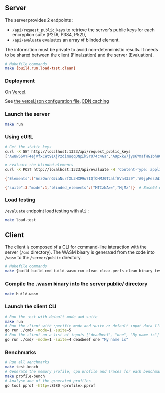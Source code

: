 ## Server

The server provides 2 endpoints :
- `/api/request_public_keys` to retrieve the server's public keys for each encryption suite (P256, P384, P521),
- `/api/evaluate` evaluates an array of blinded element.

The information must be private to avoid non-deterministic results. It needs to be shared between the client (Finalization) and the server (Evaluation).

```bash
# Makefile commands
make {build,run,load-test,clean}
```

### Deployment

On [Vercel](https://vercel.com/nclv/ensimag-oprf).

See [the vercel.json configuration file](https://vercel.com/docs/cli#project-configuration/), [CDN caching](https://vercel.com/docs/concepts/edge-network/caching)

### Launch the server

```bash
make run
```

### Using cURL

```bash
# Get the static keys
curl -X GET http://localhost:1323/api/request_public_keys
["Aw8w56VYF4ejVfxCWt91AjPzdimuqqONpIkSrO74c4Ga","A9pxkw7jys6VmafHG1bhHOCd0b9nakuxZzHgQmDeiN8DtyemjeinyjtSNxdZPI50dQ==","AwF+WC+bWEBW1GT9wownSD7UokFge1BM7OMXAlzx9KgC4B+HMZxKgHN/FMXm9dmHaYUWXEDk4W13w2xwJGAbu1LmGw=="]

# Evaluate the blinded elements
curl -X POST http://localhost:1323/api/evaluate -H 'Content-Type: application/json' -d '{"suite": 3, "mode": 1, "info": "7465737420696e666f", "blinded_elements": [[2, 99, 233, 95, 211, 165, 194, 204, 118, 22, 17, 134, 162, 84, 135, 138, 180, 7, 229, 225, 238, 137, 138, 247, 196, 178, 119, 121, 218, 135, 36, 201, 132],[2, 61, 128, 127, 32, 157, 20, 86, 131, 22, 159, 225, 197, 38, 118, 154, 158, 71, 70, 50, 188, 116, 40, 80, 108, 72, 139, 91, 98, 146, 135, 105, 40]]}' # blinded elements of [][]byte{{0x00}, {0xFF}}

{"Elements":["AnzOnrnGUiaNurfXL3HXR9u7IQfQHMJ0T7alfEVn4339","A0jpFesUdIFhySiR2u9+FKAJSkGCrKyI7X8w7B2GurbA"],"Proof":null}

{"suite":3,"mode":1,"blinded_elements":["MTIzNA==","MjMz"]}  # Base64 encoded strings
```

### Load testing
`/evaluate` endpoint load testing with `ali` :

```bash
make load-test
```

## Client

The client is composed of a CLI for command-line interaction with the server (`/cmd` directory). The WASM binary is generated from the code into `/wasm` to the `/server/public` directory.

```bash
# Makefile commands
make {build build-cmd build-wasm run clean clean-perfs clean-binary test-bench profile-bench}
```

### Compile the .wasm binary into the server public/ directory

```bash
make build-wasm
```

### Launch the client CLI

```bash
# Run the test with default mode and suite
make run
# Run the client with specific mode and suite on default input data [][]byte{{0x00}, {0xFF}}
go run ./cmd/ -mode=1 -suite=5
# Run the client on a list of inputs ["deadbeef", "one", "My name is"]
go run ./cmd/ -mode=1 -suite=4 deadbeef one "My name is"
```

### Benchmarks

```bash
# Run all benchmarks
make test-bench
# Generate the memory profile, cpu profile and traces for each benchmarks in perfs/
make profile-bench
# Analyse one of the generated profiles
go tool pprof -http=:8080 <profile>.pprof
```